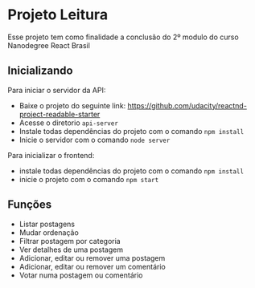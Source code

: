 # Projeto Leitura

Esse projeto tem como finalidade a conclusão do 2º modulo do curso Nanodegree React Brasil

## Inicializando

Para iniciar o servidor da API: 
* Baixe o projeto do seguinte link: https://github.com/udacity/reactnd-project-readable-starter
* Acesse o diretorio `api-server`
* Instale todas dependências do projeto com o comando `npm install`
* Inicie o servidor com o comando `node server`

Para inicializar o frontend:
* instale todas dependências do projeto com o comando `npm install`
* inicie o projeto com o comando `npm start`

## Funções

* Listar postagens
* Mudar ordenação
* Filtrar postagem por categoria
* Ver detalhes de uma postagem
* Adicionar, editar ou remover uma postagem
* Adicionar, editar ou remover um comentário
* Votar numa postagem ou comentário
